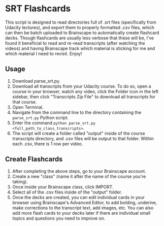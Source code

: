 # SRT Flashcards
This script is designed to read directories full of .srt files (specifically from Udacity lectures), and export them to properly formatted .csv files, which can then be batch uploaded to Brainscape to automatically create flashcard decks.  Though flashcards are usually less verbose that these will be, I've found it beneficial to read and re-read transcripts (after watching the videos) and having Brainscape track which material is sticking for me and which material I need to revisit.
Enjoy!
## Usage
1. Download parse_srt.py.
2. Download all transcripts from your Udacity course. To do so, open a course in your browser, watch any video, click the Folder icon in the left sidebar, then click "Transcripts Zip File" to download all transcripts for that course.
3. Open Terminal.
4. Navigate from the command line to the directory containing the `parse_srt.py` Python script.
5. Enter the command `python parse_srt.py <full_path_to_class_transcripts>`.
6. The script will create a folder called "output" inside of the course transcripts directory, and .csv files will be output to that folder. Within each .csv, there is 1 row per video.
## Create Flashcards
1. After completing the above steps, go to your Brainscape account.
2. Create a new "class" (name it after the name of the course you're taking).
3. Once inside your Brainscape class, click IMPORT.
4. Select all of the .csv files inside of the "output" folder.
5. Once the decks are created, you can edit individual cards in your browser using Brainscape's Advanced Editor, to add bolding, underine, make corrections to the transcript text, add images, etc. You can also add more flash cards to your decks later if there are individual small topics and questions you need to improve on.
